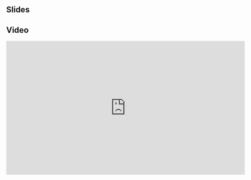 ## Slides

<script async class="speakerdeck-embed" data-id="fbcf6500b2790130070b6e9d4b85acd4" data-ratio="1.33333333333333" src="//speakerdeck.com/assets/embed.js"></script>

## Video

<iframe width="640" height="360" src="http://www.youtube.com/embed/04wOA09Ex0M?feature=player_detailpage" frameborder="0" allowfullscreen></iframe>

